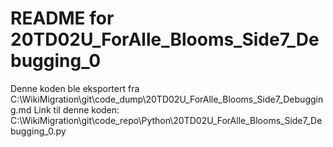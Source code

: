 # README for 20TD02U_ForAlle_Blooms_Side7_Debugging_0
Denne koden ble eksportert fra C:\WikiMigration\git\code_dump\20TD02U_ForAlle_Blooms_Side7_Debugging.md
Link til denne koden: C:\WikiMigration\git\code_repo\Python\20TD02U_ForAlle_Blooms_Side7_Debugging_0.py
